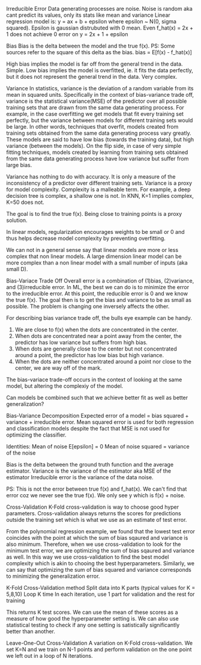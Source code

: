 Irreducible Error
Data generating processes are noise. Noise is random aka cant predict its values, only its stats like mean and variance
Linear regression model is: y = ax + b + epsilon where epsilon ~ N(0, sigma squared). Epsilon is gaussian distrubuted with 0 mean.
Even f_hat(x) = 2x + 1 does not achieve 0 error on y = 2x + 1 + epsilon

Bias
Bias is the delta between the model and the true f(x). PS: Some sources refer to the square of this delta as the bias.
bias = E[f(x) - f_hat(x)]

High bias implies the model is far off from the general trend in the data. Simple.
Low bias implies the model is overfitted, ie. it fits the data perfectly, but it does not represent the general trend in the data. Very complex.

Variance
In statistics, variance is the deviation of a random variable from its mean in squared units.
Specifically in the context of bias-variance trade off, variance is the statistical variance(MSE) of the predictor over all possible training sets that are drawn from the same data generating process. For example, in the case overfitting we get models that fit every training set perfectly, but the variance between models for different training sets would be large. In other words, techniques that overfit, models created from training sets obtained from the same data generating process vary greatly. These models are said to have low bias (towards the training data), but high variance (between the models). On the flip side, in case of very simple fitting techniques, models created by learning from training sets obtained from the same data generating process have low variance but suffer from large bias.

Variance has nothing to do with accuracy. It is only a measure of the inconsistency of a predictor over different training sets. Variance is a proxy for model complexity. Complexity is a malleable term. For example, a deep decision tree is complex, a shallow one is not. In KNN, K=1 implies complex, K=50 does not.

The goal is to find the true f(x). Being close to training points is a proxy solution.

In linear models, regularization encourages weights to be small or 0 and thus helps decrease model complexity by preventing overfitting.

We can not in a general sense say that linear models are more or less complex that non linear models. A large dimension linear model can be more complex than a non linear model with a small number of inputs (aka small D).


Bias-Variace Trade Off
Overall error is a combination of (1)bias, (2)variance, and (3)irreducible error. In ML, the best we can do is to minimize the error to the irreducible error. At this point, the reducible error is 0 and we know the true f(x). The goal then is to get the bias and variance to be as small as possible. The problem is changing one inversely affects the other.

For describing bias variance trade off, the bulls eye example can be handy.
1. We are close to f(x) when the dots are concentrated in the center.
2. When dots are concentrated near a point away from the center, the predictor has low variance but suffers from high bias.
3. When dots are generally close to the center but not concentrated around a point, the predictor has low bias but high variance.
4. When the dots are neither concentrated around a point nor close to the center, we are way off of the mark.

The bias-variace trade-off occurs in the context of looking at the same model, but altering the complexiy of the model. 

Can models be combined such that we achieve better fit as well as better generalization?


Bias-Variance Decomposition
Expected error of a model = bias squared + variance + irreducible error.
Mean squared error is used for both regression and classification models despite the fact that MSE is not used for optimizing the classifier.

Identities:
Mean of noise E[epsilon] = 0
Mean of noise squared = variance of the noise

Bias is the delta between the ground truth function and the average estimator.
Variance is the variance of the estimator aka MSE of the estimator
Irreducible error is the variance of the data noise.

PS: This is not the error between true f(x) and f_hat(x). We can't find that error coz we never see the true f(x). We only see y which is f(x) + noise.

Cross-Validation
K-Fold cross-validation is way to choose good hyper parameters. Cross-validation always returns the scores for predictions outside the training set which is what we use as an estimate of test error.

From the polynomial regression example, we found that the lowest test error coincides with the point at which the sum of bias sqaured and variance is also minimum. 
Therefore, when we use cross-validation to look for the minimum test error, we are optimizing the sum of bias sqaured and variance as well. In this way we use cross-validation to find the best model complexity which is akin to chooing the best hyperparameters. Similarly, we can say that optimizing the sum of bias squared and variance corresponds to minimizing the generalization error.

K-Fold Cross-Validation method
Split data into K parts (typical values for K = 5,8,10)
Loop K time
In each iteration, use 1 part for validation and the rest for training

This returns K test scores. We can use the mean of these scores as a measure of how good the hyperparameter setting is. We can also use statistical testing to check if any one setting is satistically significantly better than another.

Leave-One-Out Cross-Validation
A variation on K-Fold cross-validation. We set K=N and we train on N-1 points and perform validation on the one point we left out in a loop of N iterations.







